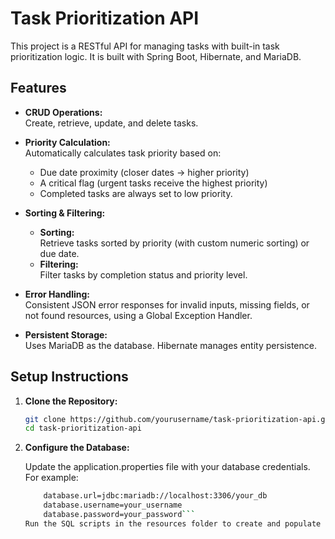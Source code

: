 # Task Prioritization API

This project is a RESTful API for managing tasks with built-in task prioritization logic. It is built with Spring Boot, Hibernate, and MariaDB.

## Features

- **CRUD Operations:**  
  Create, retrieve, update, and delete tasks.
  
- **Priority Calculation:**  
  Automatically calculates task priority based on:
  - Due date proximity (closer dates → higher priority)
  - A critical flag (urgent tasks receive the highest priority)
  - Completed tasks are always set to low priority.

- **Sorting & Filtering:**  
  - **Sorting:**  
    Retrieve tasks sorted by priority (with custom numeric sorting) or due date.
  - **Filtering:**  
    Filter tasks by completion status and priority level.

- **Error Handling:**  
  Consistent JSON error responses for invalid inputs, missing fields, or not found resources, using a Global Exception Handler.

- **Persistent Storage:**  
  Uses MariaDB as the database. Hibernate manages entity persistence.

## Setup Instructions

1. **Clone the Repository:**

   ```bash
   git clone https://github.com/yourusername/task-prioritization-api.git
   cd task-prioritization-api
2. **Configure the Database:**

   Update the application.properties file with your database credentials. For example:
   ```bash
       database.url=jdbc:mariadb://localhost:3306/your_db
       database.username=your_username
       database.password=your_password```
   Run the SQL scripts in the resources folder to create and populate the database.
